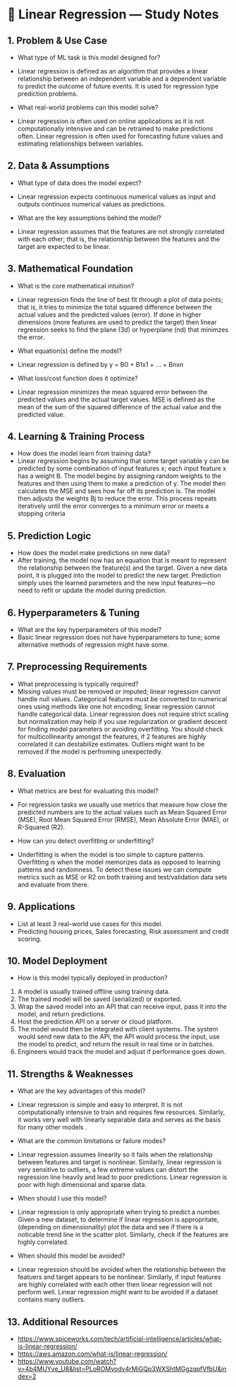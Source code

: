 # 🧠 Linear Regression — Study Notes

## 1. Problem & Use Case
- What type of ML task is this model designed for?
- Linear regression is defined as an algorithm that provides a linear relationship between an independent variable and a dependent variable to predict the outcome of future events. It is used for regression type prediction problems. 

- What real-world problems can this model solve?
- Linear regression is often used on online applications as it is not computationally intensive and can be retrained to make predictions often. Linear regression is often used for forecasting future values and estimating relationships between variables. 

## 2. Data & Assumptions
- What type of data does the model expect? 
- Linear regression expects continuous numerical values as input and outputs continuos numerical values as predictions. 

- What are the key assumptions behind the model?
- Linear regression assumes that the features are not strongly correlated with each other; that is, the relationship between the features and the target are expected to be linear.

## 3. Mathematical Foundation
- What is the core mathematical intuition?
- Linear regression finds the line of best fit through a plot of data points; that is, it tries to minimize the total squared difference between the actual values and the predicted values (error). If done in higher dimensions (more features are used to predict the target) then linear regression seeks to find the plane (3d) or hyperplane (nd) that minimzes the error.

- What equation(s) define the model?
- Linear regression is defined by y = B0 + B1x1 + ... + Bnxn

- What loss/cost function does it optimize?
- Linear regression minimizes the mean squared error between the predicted values and the actual target values. MSE is defined as the mean of the sum of the squared difference of the actual value and the predicted value. 

## 4. Learning & Training Process
- How does the model learn from training data?
- Linear regression begins by assuming that some target variable y can be predicted by some combination of input features x; each input feature x has a weight B. The model begins by assigning random weights to the features and then using them to make a prediction of y. The model then calculates the MSE and sees how far off its prediction is. The model then adjusts the weights Bj to reduce the error. This process repeats iteratively until the error converges to a minimum error or meets a stopping criteria 

## 5. Prediction Logic
- How does the model make predictions on new data?
- After training, the model now has an equation that is meant to represent the relationship between the feature(s) and the target. Given a new data point, it is plugged into the model to predict the new target. Prediction simply uses the learned parameters and the new input features—no need to refit or update the model during prediction.

## 6. Hyperparameters & Tuning
- What are the key hyperparameters of this model?
- Basic linear regression does not have hyperparameters to tune; some alternative methods of regression might have some. 

## 7. Preprocessing Requirements
- What preprocessing is typically required?
- Missing values must be removed or imputed; linear regression cannot handle null values. Categorical features must be converted to numerical ones using methods like one hot encoding; linear regression cannot handle categorical data. Linear regression does not require strict scaling but normalization may help if you use regularization or gradient descent for finding model parameters or avoiding overfitting. You should check for multicollinearity amongst the features, if 2 features are highly correlated it can destabilize estimates. Outliers might want to be removed if the model is perfroming unexpectedly. 

## 8. Evaluation
- What metrics are best for evaluating this model? 
- For regression tasks we usually use metrics that measure how close the predicted numbers are to the actual values such as Mean Squared Error (MSE), Root Mean Squared Error (RMSE), Mean Absolute Error (MAE), or R-Squared (R2).

- How can you detect overfitting or underfitting?
- Underfitting is when the model is too simple to capture patterns. Overfitting is when the model memorizes data as opposed to learning patterns and randomness. To detect these issues we can compute metrics such as MSE or R2 on both training and test/validation data sets and evaluate from there. 

## 9. Applications
- List at least 3 real-world use cases for this model.
- Predicting housing prices, Sales forecasting, Risk assessment and credit scoring. 

## 10. Model Deployment
- How is this model typically deployed in production?
1) A model is usually trained offline using training data.
2) The trained model will be saved (serialized) or exported.
3) Wrap the saved model into an API that can receive input, pass it into the model, and return predictions. 
4) Host the prediction API on a server or cloud platform. 
5) The model would then be integrated with client systems. The system would send new data to the API, the API would process the input, use the model to predict, and return the result in real time or in batches. 
6) Engineers would track the model and adjust if performance goes down. 

## 11. Strengths & Weaknesses
- What are the key advantages of this model?
- Linear regression is simple and easy to interpret. It is not computationally intensive to train and requires few resources. Similarly, it works very well with linearly separable data and serves as the basis for many other models .

- What are the common limitations or failure modes?
- Linear regression assumes linearity so it fails when the relationship between features and target is nonlinear. Similarly, linear regression is very sensitive to outliers, a few extreme values can distort the regression line heavily and lead to poor predictions. Linear regression is poor with high dimensional and sparse data. 

- When should I use this model?
- Linear regression is only appropriate when trying to predict a number. Given a new dataset, to determine if linear regression is appropritate, (depending on dimensionality) plot the data and see if there is a noticable trend line in the scatter plot. Similarly, check if the features are highly correlated.

- When should this model be avoided?
- Linear regression should be avoided when the relationship between the featuers and target appears to be nonlinear. Similarly, if input features are highly correlated with each other then linear regression will not perform well. Linear regression might want to be avoided if a dataset contains many outliers. 

## 13. Additional Resources
- https://www.spiceworks.com/tech/artificial-intelligence/articles/what-is-linear-regression/   
- https://aws.amazon.com/what-is/linear-regression/
- https://www.youtube.com/watch?v=4b4MUYve_U8&list=PLoROMvodv4rMiGQp3WXShtMGgzqpfVfbU&index=2
